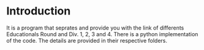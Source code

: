 # Introduction
It is a program that seprates and provide you with the link of differents Educationals Round and Div. 1, 2, 3 and 4.
There is a python implementation of the code.
The details are provided in their respective folders.
